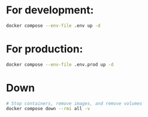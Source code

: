 # For development:
```bash
docker compose --env-file .env up -d
```

# For production:
```bash
docker compose --env-file .env.prod up -d
```

# Down
```bash
# Stop containers, remove images, and remove volumes
docker compose down --rmi all -v
```